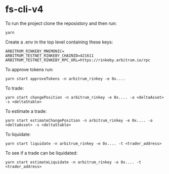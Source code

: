 # fs-cli-v4

To run the project clone the reposistory and then run:

```
yarn
```

Create a .env in the top level containing these keys:

```
ARBITRUM_RINKEBY_MNEMONIC=
ARBITRUM_TESTNET_RINKEBY_CHAINID=421611
ARBITRUM_TESTNET_RINKEBY_RPC_URL=https://rinkeby.arbitrum.io/rpc
```

To approve tokens run:

```
yarn start approveTokens -n arbitrum_rinkey -e 0x....
```

To trade:

```
yarn start changePosition -n arbitrum_rinkey -e 0x.... -a <deltaAsset> -s <deltaStable>
```

To estimate a trade:

```
yarn start estimateChangePosition -n arbitrum_rinkey -e 0x.... -a <deltaAsset> -s <deltaStable>
```

To liquidate:

```
yarn start liquidate -n arbitrum_rinkey -e 0x.... -t <trader_address>
```

To see if a trade can be liquidated:

```
yarn start estimateLiquidate -n arbitrum_rinkey -e 0x.... -t <trader_address>
```
